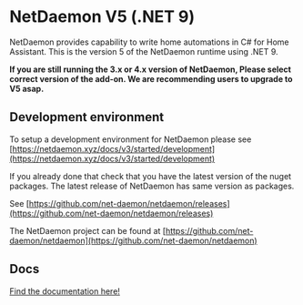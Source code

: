 # NetDaemon V5 (.NET 9)

NetDaemon provides capability to write home automations in C# for Home Assistant.
This is the version 5 of the NetDaemon runtime using .NET 9.

**If you are still running the 3.x or 4.x version of NetDaemon, Please select correct version of the add-on. We are recommending users to upgrade to V5 asap.**

## Development environment

To setup a development environment for NetDaemon please see [https://netdaemon.xyz/docs/v3/started/development](https://netdaemon.xyz/docs/v3/started/development)

If you already done that check that you have the latest version of the nuget packages. The latest release of NetDaemon has same version as packages.

See [https://github.com/net-daemon/netdaemon/releases](https://github.com/net-daemon/netdaemon/releases)

The NetDaemon project can be found at [https://github.com/net-daemon/netdaemon](https://github.com/net-daemon/netdaemon)


## Docs

[Find the documentation here!](https://netdaemon.xyz)
